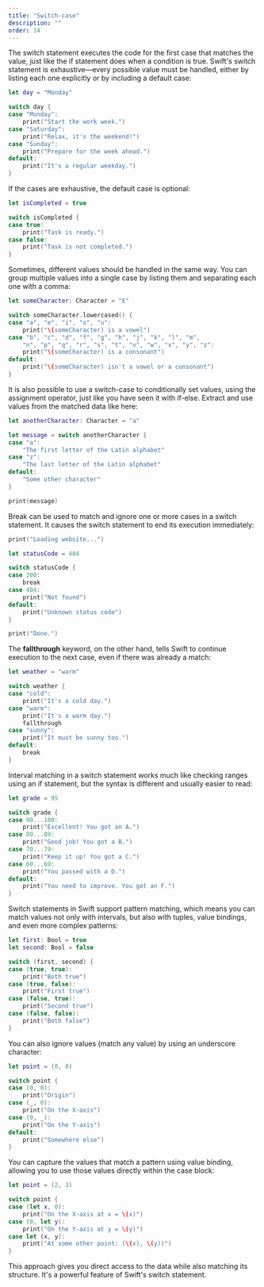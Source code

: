 ```yaml
---
title: "Switch-case"
description: ""
order: 14
---
```



The switch statement executes the code for the first case that matches the value, just like the if statement does when a condition is true. Swift's switch statement is exhaustive—every possible value must be handled, either by listing each one explicitly or by including a default case:

```swift
let day = "Monday"

switch day {
case "Monday":
    print("Start the work week.")
case "Saturday":
    print("Relax, it's the weekend!")
case "Sunday":
    print("Prepare for the week ahead.")
default:
    print("It's a regular weekday.")
}
```

If the cases are exhaustive, the default case is optional:

```swift
let isCompleted = true

switch isCompleted {
case true:
    print("Task is ready.")
case false:
    print("Task is not completed.")
}
```

Sometimes, different values should be handled in the same way. You can group multiple values into a single case by listing them and separating each one with a comma:

```swift
let someCharacter: Character = "E"

switch someCharacter.lowercased() {
case "a", "e", "i", "o", "u":
    print("\(someCharacter) is a vowel")
case "b", "c", "d", "f", "g", "h", "j", "k", "l", "m",
    "n", "p", "q", "r", "s", "t", "v", "w", "x", "y", "z":
    print("\(someCharacter) is a consonant")
default:
    print("\(someCharacter) isn't a vowel or a consonant")
}
```

It is also possible to use a switch-case to conditionally set values, using the assignment operator, just like you have seen it with if-else. Extract and use values from the matched data like here:


```swift
let anotherCharacter: Character = "a"

let message = switch anotherCharacter {
case "a":
    "The first letter of the Latin alphabet"
case "z":
    "The last letter of the Latin alphabet"
default:
    "Some other character"
}

print(message)
```

Break can be used to match and ignore one or more cases in a switch statement.  It causes the switch statement to end its execution immediately:

```swift
print("Loading website...")

let statusCode = 404

switch statusCode {
case 200:
    break
case 404:
    print("Not found")
default:
    print("Unknown status code")
}

print("Done.")
```

The **fallthrough** keyword, on the other hand, tells Swift to continue execution to the next case, even if there was already a match:

```swift
let weather = "warm"

switch weather {
case "cold":
    print("It's a cold day.")
case "warm":
    print("It's a warm day.")
    fallthrough
case "sunny":
    print("It must be sunny too.")
default:
    break
}
```

Interval matching in a switch statement works much like checking ranges using an if statement, but the syntax is different and usually easier to read:

```swift
let grade = 95

switch grade {
case 90...100:
    print("Excellent! You got an A.")
case 80...89:
    print("Good job! You got a B.")
case 70...79:
    print("Keep it up! You got a C.")
case 60...69:
    print("You passed with a D.")
default:
    print("You need to improve. You got an F.")
}
```

Switch statements in Swift support pattern matching, which means you can match values not only with intervals, but also with tuples, value bindings, and even more complex patterns:

```swift
let first: Bool = true
let second: Bool = false

switch (first, second) {
case (true, true):
    print("Both true")
case (true, false):
    print("First true")
case (false, true):
    print("Second true")
case (false, false):
    print("Both false")
}
```

You can also ignore values (match any value) by using an underscore character:

```swift
let point = (0, 0)

switch point {
case (0, 0):
    print("Origin")
case (_, 0):
    print("On the X-axis")
case (0, _):
    print("On the Y-axis")
default:
    print("Somewhere else")
} 
```

You can capture the values that match a pattern using value binding, allowing you to use those values directly within the case block:

```swift
let point = (2, 3)

switch point {
case (let x, 0):
    print("On the X-axis at x = \(x)")
case (0, let y):
    print("On the Y-axis at y = \(y)")
case let (x, y):
    print("At some other point: (\(x), \(y))")
}
```

This approach gives you direct access to the data while also matching its structure. It's a powerful feature of Swift's switch statement.


